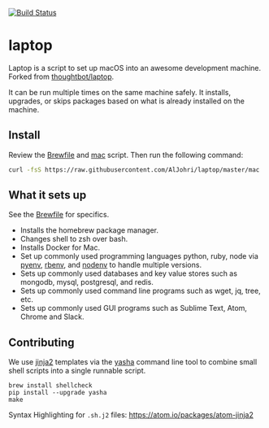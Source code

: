 [![Build Status](https://travis-ci.org/AlJohri/laptop.svg?branch=master)](https://travis-ci.org/AlJohri/laptop)

# laptop

Laptop is a script to set up macOS into an awesome development machine. Forked from [thoughtbot/laptop](https://github.com/thoughtbot/laptop).

It can be run multiple times on the same machine safely. It installs, upgrades, or skips packages based on what is already installed on the machine.

## Install

Review the [Brewfile](https://github.com/AlJohri/laptop/blob/master/templates/Brewfile) and [mac](https://github.com/AlJohri/laptop/blob/master/mac) script. Then run the following command:

```sh
curl -fsS https://raw.githubusercontent.com/AlJohri/laptop/master/mac | sh | tee ~/laptop.log
```

## What it sets up

See the [Brewfile](https://github.com/AlJohri/laptop/blob/master/templates/Brewfile) for specifics.

- Installs the homebrew package manager.
- Changes shell to zsh over bash.
- Installs Docker for Mac.
- Set up commonly used programming languages python, ruby, node via [pyenv](https://github.com/pyenv/pyenv), [rbenv](https://github.com/rbenv/rbenv), and [nodenv](https://github.com/nodenv/nodenv) to handle multiple versions.
- Sets up commonly used databases and key value stores such as mongodb, mysql, postgresql, and redis.
- Sets up commonly used command line programs such as wget, jq, tree, etc.
- Sets up commonly used GUI programs such as Sublime Text, Atom, Chrome and Slack.

## Contributing

We use [jinja2](http://jinja.pocoo.org/docs/2.9/) templates via the [yasha](https://github.com/kblomqvist/yasha) command line tool to combine small shell scripts into a single runnable script.

```
brew install shellcheck
pip install --upgrade yasha
make
```

Syntax Highlighting for `.sh.j2` files: https://atom.io/packages/atom-jinja2

